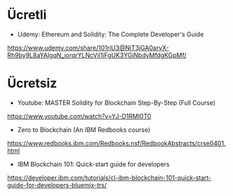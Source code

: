 # Ücretli

- Udemy: Ethereum and Solidity: The Complete Developer's Guide

https://www.udemy.com/share/101rjU3@NjT3jGA0arvX-Rh9by9L8aYAIgqN_iorqrYLNcVil1jFgUK3YGiNbdyMfdgKGpMf/

# Ücretsiz

- Youtube: MASTER Solidity for Blockchain Step-By-Step (Full Course)

https://www.youtube.com/watch?v=YJ-D1RMI0T0

- Zero to Blockchain (An IBM Redbooks course)

https://www.redbooks.ibm.com/Redbooks.nsf/RedbookAbstracts/crse0401.html

- IBM Blockchain 101: Quick-start guide for developers

https://developer.ibm.com/tutorials/cl-ibm-blockchain-101-quick-start-guide-for-developers-bluemix-trs/
